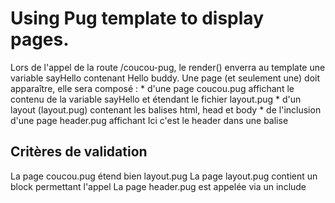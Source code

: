 ﻿# Using Pug template to display pages.

Lors de l'appel de la route /coucou-pug, le render() enverra au template une variable sayHello contenant Hello buddy. Une page (et seulement une) doit apparaître, elle sera composé : * d'une page coucou.pug affichant le contenu de la variable sayHello et étendant le fichier layout.pug * d'un layout (layout.pug) contenant les balises html, head et body * de l'inclusion d'une page header.pug affichant Ici c'est le header dans une balise <p>

## Critères de validation

La page coucou.pug étend bien layout.pug
La page layout.pug contient un block permettant l'appel
La page header.pug est appelée via un include
